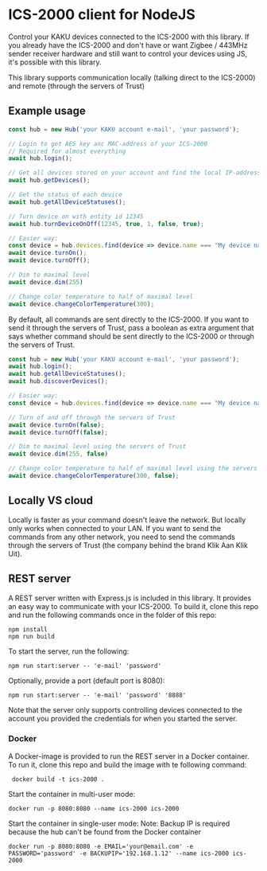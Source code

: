 # ICS-2000 client for NodeJS

Control your KAKU devices connected to the ICS-2000 with this library. If you already have the ICS-2000 and don't have
or want Zigbee / 443MHz sender receiver hardware and still want to control your devices using JS, it's possible with
this library.

This library supports communication locally (talking direct to the ICS-2000) and remote (through the servers of Trust)

## Example usage

```ts
const hub = new Hub('your KAKU account e-mail', 'your password');

// Login to get AES key anc MAC-address of your ICS-2000
// Required for almost everything
await hub.login();

// Get all devices stored on your account and find the local IP-address of your ICS-2000 
await hub.getDevices();

// Get the status of each device
await hub.getAllDeviceStatuses();

// Turn device on with entity id 12345
await hub.turnDeviceOnOff(12345, true, 1, false, true);

// Easier way:
const device = hub.devices.find(device => device.name === "My device name");
await device.turnOn();
await device.turnOff();

// Dim to maximal level
await device.dim(255)

// Change color temperature to half of maximal level
await device.changeColorTemperature(300);
```

By default, all commands are sent directly to the ICS-2000. If you want to send it through the servers of Trust, pass a
boolean as extra argument that says whether command should be sent directly to the ICS-2000 or through the servers of
Trust.

```ts
const hub = new Hub('your KAKU account e-mail', 'your password');
await hub.login();
await hub.getAllDeviceStatuses();
await hub.discoverDevices();

// Easier way:
const device = hub.devices.find(device => device.name === "My device name");

// Turn of and off through the servers of Trust
await device.turnOn(false);
await device.turnOff(false);

// Dim to maximal level using the servers of Trust
await device.dim(255, false)

// Change color temperature to half of maximal level using the servers of Trust
await device.changeColorTemperature(300, false);
```

## Locally VS cloud

Locally is faster as your command doesn't leave the network. But locally only works when connected to your LAN. If you
want to send the commands from any other network, you need to send the commands through the servers of Trust (the
company behind the brand Klik Aan Klik Uit).

## REST server

A REST server written with Express.js is included in this library. It provides an easy way to communicate with your
ICS-2000. To build it, clone this repo and run the following commands once in the folder of this repo:

```shell
npm install
npm run build
```

To start the server, run the following:

```shell
npm run start:server -- 'e-mail' 'password'
```

Optionally, provide a port (default port is 8080):

```shell
npm run start:server -- 'e-mail' 'password' '8888'
```

Note that the server only supports controlling devices connected to the account you provided the credentials for when
you started the server.

### Docker
A Docker-image is provided to run the REST server in a Docker container.
To run it, clone this repo and build the image with te following command: 
```shell
 docker build -t ics-2000 .
```

Start the container in multi-user mode:
```shell
docker run -p 8080:8080 --name ics-2000 ics-2000 
```

Start the container in single-user mode:
Note: Backup IP is required because the hub can't be found from the Docker container
```shell
docker run -p 8080:8080 -e EMAIL='your@email.com' -e PASSWORD='password' -e BACKUPIP='192.168.1.12' --name ics-2000 ics-2000 
```
